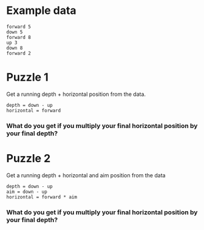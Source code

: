 # Example data

```aidl
forward 5
down 5
forward 8
up 3
down 8
forward 2
```

# Puzzle 1
Get a running depth + horizontal position from the data.

```
depth = down - up
horizontal = forward 
```
### What do you get if you multiply your final horizontal position by your final depth?

# Puzzle 2
Get a running depth + horizontal and aim position from the data

```
depth = down - up
aim = down - up
horizontal = forward * aim
```
### What do you get if you multiply your final horizontal position by your final depth?


